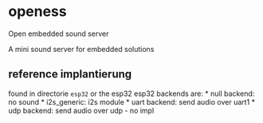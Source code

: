 # openess
Open embedded sound server

A mini sound server for embedded solutions 




## reference implantierung
found in directorie `esp32` or the esp32 
esp32 backends are: 
	* null backend: no sound
	* i2s_generic: i2s module
	* uart backend: send audio over uart1
	* udp backend: send audio over udp - no impl
	
